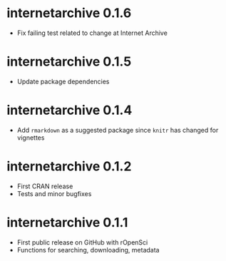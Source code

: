 # internetarchive 0.1.6

- Fix failing test related to change at Internet Archive

# internetarchive 0.1.5

- Update package dependencies

# internetarchive 0.1.4

- Add `rmarkdown` as a suggested package since `knitr` has changed for vignettes

# internetarchive 0.1.2

- First CRAN release
- Tests and minor bugfixes

# internetarchive 0.1.1

- First public release on GitHub with rOpenSci
- Functions for searching, downloading, metadata
